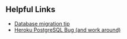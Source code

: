 ## Helpful Links

- [Database migration tip](https://stackoverflow.com/a/73163909/19620151)
- [Heroku PostgreSQL Bug (and work around)](https://stackoverflow.com/questions/62688256/sqlalchemy-exc-nosuchmoduleerror-cant-load-plugin-sqlalchemy-dialectspostgre)
